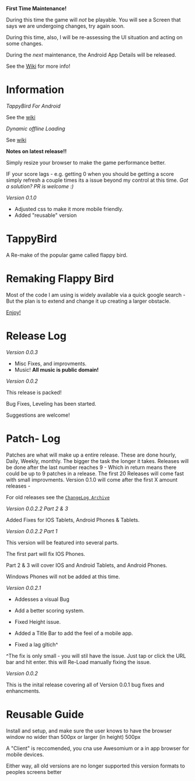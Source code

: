 **First Time Maintenance!**

During this time the game will *not* be playable. You will see a Screen that says we are undergoing changes, try again soon. 

During this time, also, I will be re-assessing the UI situation and acting on some changes. 

During the *next* maintenance, the Android App Details  will be released. 


See the [Wiki](https://github.com/jdc20181/TappyBird/wiki/What-is-maintenance-%3F) for more info!

# Information

*TappyBird For Android*

See the [wiki](https://github.com/jdc20181/TappyBird/wiki/Release-of-TappyBird-for-Android)

*Dynamic offline Loading*

See [wiki](https://github.com/jdc20181/TappyBird/wiki/Dynamic-Offline-Loading-Across-Platforms)

**Notes on latest release!!**

Simply resize your browser to make the game performance better. 

IF your score lags - e.g. getting 0 when you should be getting a score simply refresh a couple times its a issue beyond my control at this time. *Got a solution? PR is welcome :)*


*Version 0.1.0*

- Adjusted css to make it more mobile friendly. 
- Added "reusable" version

# TappyBird
A Re-make of the popular game called flappy bird.

# Remaking Flappy Bird

Most of the code I am using is widely available via a quick google search - But the plan is to extend and change it up creating a larger obstacle. 

<a href="https://jdc20181.github.io/TappyBird/">Enjoy!</a>

# Release Log
*Version 0.0.3*

 - Misc Fixes, and improvments.
 - Music! **All music is public domain!**
 
 
*Version 0.0.2*

This release is packed! 

Bug Fixes, Leveling has been started. 

Suggestions are welcome!


# Patch- Log

Patches are what will make up a entire release. These are done hourly, Daily, Weekly, monthly. The bigger the task the longer it takes. Releases will be done after the last number reaches 9 - Which in return means there could be up to 9 patches in a release. 
The first 20 Releases will come fast with small improvments. Version 0.1.0 will come after the first X amount  releases - 

For old releases see the <a href="https://github.com/jdc20181/TappyBird/tree/master/Releases/ChangeLogArchive">`ChangeLog Archive` </a>

*Version 0.0.2.2 Part 2 & 3*

Added Fixes for IOS Tablets, Android Phones & Tablets. 


*Version 0.0.2.2 Part 1*

This version will be featured into several parts. 

The first part will fix IOS Phones. 

Part 2 & 3 will cover IOS and Android Tablets, and Android Phones. 

Windows Phones will not be added at this time. 

*Version 0.0.2.1*

  - Addesses a visual Bug
  
  - Add a better scoring system. 
  
  - Fixed Height issue. 
  
  - Added a Title Bar to add the feel of a mobile app. 
  
  - Fixed a lag gltich^
  
  ^The fix is only small - you will stil have the issue. Just tap or click the URL  bar and hit enter. this will Re-Load manually fixing the issue. 

*Version 0.0.2*

This is the inital release covering all of Version 0.0.1 bug fixes and enhancments. 




# Reusable Guide

Install and setup, and make sure the user knows to have the browser window no wider than 500px or larger (in height) 500px

A "Client" is reccomended, you cna use Awesomium or a in app browser for mobile devices. 

Either way, all old versions are no longer supported this version formats to peoples screens better

 
